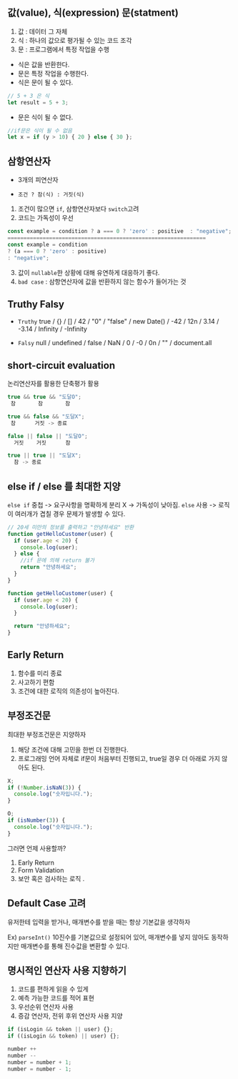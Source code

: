 ## 값(value), 식(expression) 문(statment)

1. 값 : 데이터 그 자체
2. 식 : 하나의 값으로 평가될 수 있는 코드 조각
3. 문 : 프로그램에서 특정 작업을 수행

- 식은 값을 반환한다.
- 문은 특정 작업을 수행한다.
- 식은 문이 될 수 있다.

```javascript
// 5 + 3 은 식
let result = 5 + 3;
```

- 문은 식이 될 수 없다.

```javascript
//if문은 식이 될 수 없음
let x = if (y > 10) { 20 } else { 30 };
```

## 삼항연산자

- 3개의 피연산자

- `조건 ? 참(식) : 거짓(식)`

1. 조건이 많으면 `if`, 삼항연산자보다 `switch`고려
2. 코드는 가독성이 우선

```javascript
const example = condition ? a === 0 ? 'zero' : positive  : "negative";
==============================================================
const example = condition
? (a === 0 ? 'zero' : positive)
: "negative";
```

3. 값이 `nullable`한 상황에 대해 유연하게 대응하기 좋다.
4. `bad case` : 삼항연산자에 값을 반환하지 않는 함수가 들어가는 것

## Truthy Falsy

- `Truthy`
  true / {} / [] / 42 / "0" / "false" / new Date() / -42 / 12n / 3.14 / -3.14 / Infinity / -Infinity

- `Falsy`
  null / undefined / false / NaN / 0 / -0 / 0n / "" / document.all

## short-circuit evaluation

논리연산자를 활용한 단축평가 활용

```javascript
true && true && "도달O";
 참       참       참

true && false && "도달X";
 참      거짓 -> 종료

false || false || "도달O";
  거짓    거짓      참

true || true || "도달X";
  참 -> 종료

```

## else if / else 를 최대한 지양

`else if` 중첩 -> 요구사항을 명확하게 분리 X -> 가독성이 낮아짐.
`else` 사용 -> 로직이 여러개가 겹칠 경우 문제가 발생할 수 있다.

```javascript
// 20세 미만의 정보를 출력하고 "안녕하세요" 반환
function getHelloCustomer(user) {
  if (user.age < 20) {
    console.log(user);
  } else {
    //if 문에 의해 return 불가
    return "안녕하세요";
  }
}

function getHelloCustomer(user) {
  if (user.age < 20) {
    console.log(user);
  }

  return "안녕하세요";
}
```

## Early Return

1. 함수를 미리 종료
2. 사고하기 편함
3. 조건에 대한 로직의 의존성이 높아진다.

## 부정조건문

최대한 부정조건문은 지양하자

1. 해당 조건에 대해 고민을 한번 더 진행한다.
2. 프로그래밍 언어 자체로 if문이 처음부터 진행되고, true일 경우 더 아래로 가지 않아도 된다.

```javascript
X;
if (!Number.isNaN(3)) {
  console.log("숫자입니다.");
}

O;
if (isNumber(3)) {
  console.log("숫자입니다.");
}
```

그러면 언제 사용할까?

1. Early Return
2. Form Validation
3. 보안 혹은 검사하는 로직
   .

## Default Case 고려

유저한테 입력을 받거나, 매개변수를 받을 때는 항상 기본값을 생각하자

Ex) `parseInt()` 10진수를 기본값으로 설정되어 있어, 매개변수를 넣지 않아도 동작하지만 매개변수를 통해 진수값을 변환할 수 있다.

## 명시적인 연산자 사용 지향하기

1. 코드를 편하게 읽을 수 있게
2. 예측 가능한 코드를 적어 표현
3. 우선순위 연산자 사용
4. 증감 연산자, 전위 후위 연산자 사용 지양

```javascript
if (isLogin && token || user) {};
if ((isLogin && token) || user) {};

number ++
number --
number = number + 1;
number = number - 1;
```
